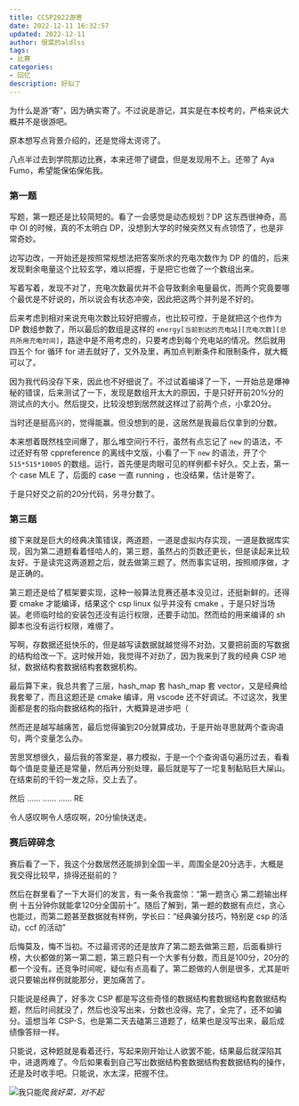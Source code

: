 ```yaml
---
title: CCSP2022游寄
date: 2022-12-11 16:32:57
updated: 2022-12-11
author: 很菜的aldlss
tags: 
- 比赛
categories:
- 回忆
description: 好似了
---
```


为什么是游“寄”，因为确实寄了。不过说是游记，其实是在本校考的，严格来说大概并不是很游吧。

<!-- more -->

原本想写点背景介绍的，还是觉得太谔谔了。

八点半过去到学院那边比赛，本来还带了键盘，但是发现用不上。还带了 Aya Fumo，希望能保佑保佑我。

### 第一题

写题，第一题还是比较简短的。看了一会感觉是动态规划？DP 这东西很神奇，高中 OI 的时候，真的不太明白 DP，没想到大学的时候突然又有点领悟了，也是非常奇妙。

边写边改，一开始还是按照常规想法把答案所求的充电次数作为 DP 的值的，后来发现剩余电量这个比较玄学，难以把握，于是把它也做了一个数组出来。

写着写着，发现不对了，充电次数最优并不会导致剩余电量最优，而两个究竟要哪个最优是不好说的，所以说会有状态冲突，因此把这两个并列是不好的。

后来考虑到相对来说充电次数比较好把握点，也比较可控，于是就把这个也作为 DP 数组参数了，所以最后的数组是这样的 `energy[当前到达的充电站][充电次数][总共所用充电时间]`，路途中是不用考虑的，只要考虑到每个充电站的情况。然后就用四五个 for 循环 for 进去就好了，又外及里，再加点判断条件和限制条件，就大概可以了。

因为我代码没存下来，因此也不好细说了。不过试着编译了一下，一开始总是爆神秘的错误，后来测试了一下，发现是数组开太大的原因，于是只好开前20%分的测试点的大小。然后提交，比较没想到居然就这样过了前两个点，小拿20分。

当时还是挺高兴的，觉得能赢。但没想到的是，这居然是我最后仅拿到的分数。

本来想着既然栈空间爆了，那么堆空间行不行，虽然有点忘记了 `new` 的语法，不过还好有带 cppreference 的离线中文版，小看了一下 `new` 的语法，开了个 `515*515*10005` 的数组。运行，首先便是肉眼可见的样例都卡好久。交上去，第一个 case MLE 了，后面的 case 一直 running ，也没结果，估计是寄了。

于是只好交之前的20分代码，另寻分数了。

### 第三题

接下来就是巨大的经典决策错误，两道题，一道是虚拟内存实现，一道是数据库实现，因为第二道题看着怪哈人的，第三题，虽然占的页数还更长，但是读起来比较友好。于是读完这两道题之后，就去做第三题了。然而事实证明，按照顺序做，才是正确的。

第三题还是给了框架要实现，这种一般算法竞赛还基本没见过，还挺新鲜的。还得要 cmake 才能编译，结果这个 csp linux 似乎并没有 cmake ，于是只好当场装。老师临时给的安装包还没有运行权限，还要手动加。然而给的用来编译的 sh 脚本也没有运行权限，难绷了。

写啊，存数据还挺快乐的，但是越写读数据就越觉得不对劲，又要把前面的写数据的结构给改一下。这时候开始，我觉得不对劲了，因为我来到了我的经典 CSP 地狱，数据结构套数据结构套数据机构。

最后算下来，我总共套了三层，hash_map 套 hash_map 套 vector，又是经典给我套晕了，而且这题还是 cmake 编译，用 vscode 还不好调试。不过这次，我里面都是套的指向数据结构的指针，大概算是进步吧（

然而还是越写越痛苦，最后觉得骗到20分就算成功，于是开始寻思就两个查询语句，两个变量怎么办。

苦思冥想很久，最后我的答案是，暴力模拟，于是一个个查询语句遍历过去，看看每个值是变量还是常量，然后再分别处理，最后就是写了一坨复制黏贴巨大屎山。在结束前的千钧一发之际，交上去了。

然后
……
……
……
RE

令人感叹啊令人感叹啊，20分愉快送走。

### 赛后碎碎念

赛后看了一下，我这个分数居然还能排到全国一半，周围全是20分选手，大概是我交得比较早，排得还挺前的？

然后在群里看了一下大哥们的发言，有一条令我震惊：“第一题贪心 第二题输出样例 十五分钟你就能拿120分全国前十”。随后了解到，第一题的数据有点烂，贪心也能过，而第二题甚至数据就有样例，学长曰：“经典骗分技巧，特别是 csp 的活动，ccf 的活动”

后悔莫及，悔不当初。不过最谔谔的还是放弃了第二题去做第三题，后面看排行榜，大伙都做的第一第二题，第三题只有一个大爹有分数，而且是100分，20分的都一个没有。还竞争时间呢，疑似有点高看了。第二题做的人倒是很多，尤其是听说只要输出样例就能那分，更加痛苦了。

只能说是经典了，好多次 CSP 都是写这些奇怪的数据结构套数据结构套数据结构题，然后时间就没了，然后也没写出来，分数也没得。完了，全完了，还不如骗分。遥想当年 CSP-S，也是第二天去磕第三道题了，结果也是没写出来，最后成绩像答辩一样。

只能说，这种题就是看着还行，写起来刚开始让人欲罢不能，结果最后就深陷其中，进退两难了。今后如果看到自己写出数据结构套数据结构套数据结构的操作，还是及时收手吧。只能说，水太深，把握不住。

![我只能爬](https://fastly.jsdelivr.net/gh/Ayaloia/ImgHosting/picQQ%E5%9B%BE%E7%89%8720221211180413.jpg)_我好菜，对不起_